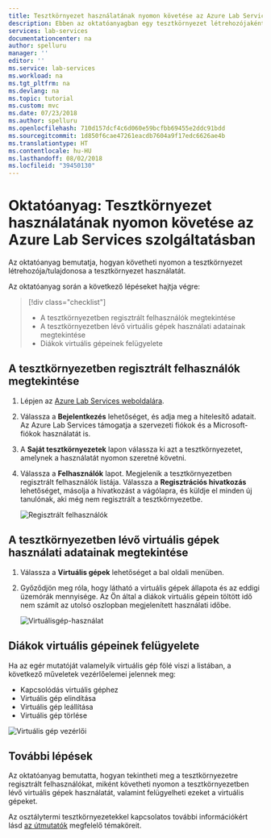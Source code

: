 ```yaml
---
title: Tesztkörnyezet használatának nyomon követése az Azure Lab Services szolgáltatásban | Microsoft Docs
description: Ebben az oktatóanyagban egy tesztkörnyezet létrehozójaként/tulajdonosaként követjük nyomon a tesztkörnyezet használatát.
services: lab-services
documentationcenter: na
author: spelluru
manager: ''
editor: ''
ms.service: lab-services
ms.workload: na
ms.tgt_pltfrm: na
ms.devlang: na
ms.topic: tutorial
ms.custom: mvc
ms.date: 07/23/2018
ms.author: spelluru
ms.openlocfilehash: 710d157dcf4c6d060e59bcfbb69455e2ddc91bdd
ms.sourcegitcommit: 1d850f6cae47261eacdb7604a9f17edc6626ae4b
ms.translationtype: HT
ms.contentlocale: hu-HU
ms.lasthandoff: 08/02/2018
ms.locfileid: "39450130"
---
```

# <a name="tutorial-track-usage-of-a-lab-in-azure-lab-service"></a>Oktatóanyag: Tesztkörnyezet használatának nyomon követése az Azure Lab Services szolgáltatásban
Az oktatóanyag bemutatja, hogyan követheti nyomon a tesztkörnyezet létrehozója/tulajdonosa a tesztkörnyezet használatát.

Az oktatóanyag során a következő lépéseket hajtja végre:

> [!div class="checklist"]
> * A tesztkörnyezetben regisztrált felhasználók megtekintése
> * A tesztkörnyezetben lévő virtuális gépek használati adatainak megtekintése
> * Diákok virtuális gépeinek felügyelete 


## <a name="view-users-registered-with-the-lab"></a>A tesztkörnyezetben regisztrált felhasználók megtekintése

1. Lépjen az [Azure Lab Services weboldalára](https://labs.azure.com). 
2. Válassza a **Bejelentkezés** lehetőséget, és adja meg a hitelesítő adatait. Az Azure Lab Services támogatja a szervezeti fiókok és a Microsoft-fiókok használatát is.
3. A **Saját tesztkörnyezetek** lapon válassza ki azt a tesztkörnyezetet, amelynek a használatát nyomon szeretné követni. 
4. Válassza a **Felhasználók** lapot. Megjelenik a tesztkörnyezetben regisztrált felhasználók listája. Válassza a **Regisztrációs hivatkozás** lehetőséget, másolja a hivatkozást a vágólapra, és küldje el minden új tanulónak, aki még nem regisztrált a tesztkörnyezetbe. 

    ![Regisztrált felhasználók](../media/tutorial-track-usage/registered-users.png)

## <a name="view-the-usage-of-vms-in-the-lab"></a>A tesztkörnyezetben lévő virtuális gépek használati adatainak megtekintése 

1. Válassza a **Virtuális gépek** lehetőséget a bal oldali menüben. 
2. Győződjön meg róla, hogy látható a virtuális gépek állapota és az eddigi üzemórák mennyisége. Az Ön által a diákok virtuális gépein töltött idő nem számít az utolsó oszlopban megjelenített használati időbe. 

    ![Virtuálisgép-használat](../media/tutorial-track-usage/vm-usage.png)

## <a name="manage-student-vms"></a>Diákok virtuális gépeinek felügyelete 
Ha az egér mutatóját valamelyik virtuális gép fölé viszi a listában, a következő műveletek vezérlőelemei jelennek meg: 

- Kapcsolódás virtuális géphez
- Virtuális gép elindítása
- Virtuális gép leállítása
- Virtuális gép törlése

![Virtuális gép vezérlői](../media/tutorial-track-usage/vm-controls.png) 



## <a name="next-steps"></a>További lépések
Az oktatóanyag bemutatta, hogyan tekintheti meg a tesztkörnyezetre regisztrált felhasználókat, miként követheti nyomon a tesztkörnyezetben lévő virtuális gépek használatát, valamint felügyelheti ezeket a virtuális gépeket.

Az osztálytermi tesztkörnyezetekkel kapcsolatos további információkért lásd [az útmutatók](how-to-manage-lab-accounts.md) megfelelő témaköreit.
